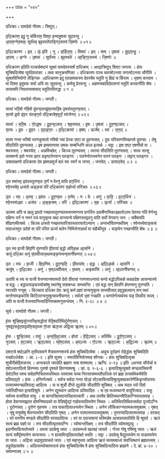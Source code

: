 +++
title = "०४०"

+++


दधिक्राः। वामदेवो गौतमः। त्रिष्टुप्।

द॒धि॒क्राव्ण॒ इदु॒ नु च॑र्किराम॒ विश्वा॒ इन्मामु॒षसः॑ सूदयन्तु ।  
अ॒पाम॒ग्नेरु॒षसः॒ सूर्य॑स्य॒ बृह॒स्पते॑राङ्गिर॒सस्य॑ जि॒ष्णोः ॥ ०१॥

द॒धि॒ऽक्राव्णः॑ । इत् । ऊं॒ इति॑ । नु । च॒र्कि॒रा॒म॒ । विश्वा॑ । इत् । माम् । उ॒षसः॑ । सू॒द॒य॒न्तु॒ ।  
अ॒पाम् । अ॒ग्नेः । उ॒षसः॑ । सूर्य॑स्य । बृह॒स्पतेः॑ । आ॒ङ्गि॒र॒सस्य॑ । जि॒ष्णोः ॥

दधिक्राव्ण इदिति पञ्चर्चमष्टमं सूक्तं वामदेवस्यार्षं दाधिक्रम् । आद्यात्रिष्टुप् शिष्टा जगत्यः । हंसः शुचिषदित्येषा सूर्यदेवताका । तथा चानुक्रमणिका । दधिक्राव्णः पञ्च चतस्रोऽन्त्या जगत्योऽन्त्या सौरीति । सूक्तविनियोगो लैङ्गिकः ॥दधिक्राव्ण इदु एतन्नामकस्य देवस्यैव स्तुतिं नु क्षिप्रं च र्किराम । भृशम् करवाम । मां दिश्वा इदुषसः सर्वा अपि ताः सूदयन्तु । कर्मसु प्रेरयन्तु । अहमप्यबादिदेवतानां स्तुतिं करवानीति शेषः । तासामपि निवातभाक्त्वात् स्तुतिरविरुद्धा ॥ १ ॥

दधिक्राः। वामदेवो गौतमः। जगती।

सत्वा॑ भरि॒षो ग॑वि॒षो दु॑वन्य॒सच्छ्र॑व॒स्यादि॒ष उ॒षस॑स्तुरण्य॒सत् ।  
स॒त्यो द्र॒वो द्र॑व॒रः प॑तङ्ग॒रो द॑धि॒क्रावेष॒मूर्जं॒ स्व॑र्जनत् ॥ ०२॥

सत्वा॑ । भ॒रि॒षः । गो॒ऽइ॒षः । दु॒व॒न्य॒ऽसत् । श्र॒व॒स्यात् । इ॒षः । उ॒षसः॑ । तु॒र॒ण्य॒ऽसत् ।  
स॒त्यः । द्र॒वः । द्र॒व॒रः । प॒त॒ङ्ग॒रः । द॒धि॒ऽक्रावा॑ । इष॑म् । ऊर्ज॑म् । स्वः॑ । ज॒न॒त् ॥

सत्वा गन्ता भरिषो भरणकुशलो गविषो गवां प्रेरक एष्टा वा दुवन्यसत् । दुवः परिचरणमिच्छन्तो दुवन्याः । तेषु सीदतिति दुवन्यसत् । इष इष्यमाणाया उषसः सम्बन्धिनि काल इत्यर्थः । यद्वा । इश एष्टा एषणीयो वा । श्रवस्यात् । श्रवस्येत् । अन्नमिच्छेत् । किञ्च तुरण्यसत् । त्वरया सीदतिति तुरण्यसत् । सत्यः सत्सु तायमानो द्रवो गन्ता द्रवरः प्रकृष्टवेगवान् पतङ्गरः । पतनेनोत्प्लवनेन पतनं पतङ्गः । तद्वान् पतङ्गरः । उक्तलक्षणो दधिक्रावा देव इषमन्नमूर्जं बलं स्वः स्वर्गं च जनत् । जनयेत् । उत्पादयेत् ॥ २ ॥

दधिक्राः। वामदेवो गौतमः। जगती।

उ॒त स्मा॑स्य॒ द्रव॑तस्तुरण्य॒तः प॒र्णं न वेरनु॑ वाति प्रग॒र्धिनः॑ ।  
श्ये॒नस्ये॑व॒ ध्रज॑तो अङ्क॒सं परि॑ दधि॒क्राव्णः॑ स॒होर्जा तरि॑त्रतः ॥ ०३॥

उ॒त । स्म॒ । अ॒स्य॒ । द्रव॑तः । तु॒र॒ण्य॒तः । प॒र्णम् । न । वेः । अनु॑ । वा॒ति॒ । प्र॒ऽग॒र्धिनः॑ ।  
श्ये॒नस्य॑ऽइव । ध्रज॑तः । अ॒ङ्क॒सम् । परि॑ । द॒धि॒ऽक्राव्णः॑ । स॒ह । ऊ॒र्जा । तरि॑त्रतः ॥

उतस्म अपि च खलु द्रवतो गच्छतस्तुरण्यतस्त्वरमाणस्य प्रगर्धिनः प्रकर्षेणाभिकाङ्क्षतोऽस्य देवस्य गतिं वेर्गन्तुः पक्षिणः पर्नं न गमनं पत्रं वानुसृत्य यथा वान्त्यन्ये पक्षिणस्तद्वदनु वाति सर्वो वेगवान् जनः । सर्वेषामपि शीघ्रगामीत्यर्थः । किञ्च ध्रजतो गच्छतस्तरित्रतस्तारयतोऽन्यान् । अन्तर्भावितण्यर्थोयम् । श्येनस्येवाङ्कसं पादाधारमुरः प्रदेशं वा परि परित ऊर्जा बलेन निमित्तेनान्नार्थं वा सहैकीभूय । सङ्घेन गच्छन्तीति शेषः ॥ ३ ॥

दधिक्राः। वामदेवो गौतमः। जगती।

उ॒त स्य वा॒जी क्षि॑प॒णिं तु॑रण्यति ग्री॒वायां॑ ब॒द्धो अ॑पिक॒क्ष आ॒सनि॑ ।  
क्रतुं॑ दधि॒क्रा अनु॑ सं॒तवी॑त्वत्प॒थामङ्कां॒स्यन्वा॒पनी॑फणत् ॥ ०४॥

उ॒त । स्यः । वा॒जी । क्षि॒प॒णिम् । तु॒र॒ण्य॒ति॒ । ग्री॒वाया॑म् । ब॒द्धः । अ॒पि॒ऽक॒क्षे । आ॒सनि॑ ।  
क्रतु॑म् । द॒धि॒ऽक्राः । अनु॑ । स॒म्ऽतवी॑त्वत् । प॒थाम् । अङ्कां॑सि । अनु॑ । आ॒ऽपनी॑फणत् ॥

उतापि च स्य स वाजी वेजनवानश्वरूपो देवो ग्रीवायां गरणसाधनायां कण्ठे बद्धोऽपिकक्षे कक्षप्रदेश आसन्यास्ये च बद्धः । बद्धपल्यङ्कस्योक्तेषु स्थानेषु पाशबन्धाः सम्भवन्ति । एवं बद्धः सन् क्षिपणिं क्षेपणमनु तुरण्यति । त्वरयति गन्तुम् । किञ्चायं दधिक्रा देवः क्रतुं कर्म प्रज्ञां वान्वनुसृत्य सन्तवीत्वत् प्रवृद्धबलवान् सन् पथां मार्गाणामङ्कांसि किटिलान्यनुस्रुत्यापनीफणत् । सर्वतो भृशं गच्छति ॥ फणतेर्गत्यर्थस्य यङ् लिकीदं रूपम् । अपि स वाजी वेजनवानित्यादिनिरुक्तमनुसन्धेयम् । नि. २-२८ ॥ ४ ॥

सूर्यः। वामदेवो गौतमः। जगती।

हं॒सः शु॑चि॒षद्वसु॑रन्तरिक्ष॒सद्धोता॑ वेदि॒षदति॑थिर्दुरोण॒सत् ।  
नृ॒षद्व॑र॒सदृ॑त॒सद्व्यो॑म॒सद॒ब्जा गो॒जा ऋ॑त॒जा अ॑द्रि॒जा ऋ॒तम् ॥ ०५॥

हं॒सः । शु॒चि॒ऽसत् । वसुः॑ । अ॒न्त॒रि॒क्ष॒ऽसत् । होता॑ । वे॒दि॒ऽसत् । अति॑थिः । दु॒रो॒ण॒ऽसत् ।  
नृ॒ऽसत् । व॒र॒ऽसत् । ऋ॒त॒ऽसत् । व्यो॒म॒ऽसत् । अ॒प्ऽजाः । गो॒ऽजाः । ऋ॒त॒ऽजाः । अ॒द्रि॒ऽजाः । ऋ॒तम् ॥

दशरात्रे षष्ठेऽहनि तृतीयसवने मैत्रावरुणशस्त्रे हंसः शुचिषदित्येषा । आहूय दूरोहणं रोहेद्धंसः शुचिषदिति पच्छोऽर्धर्चशः । आ. ८-२ । इति सूत्रम् । स्मार्तविनियोगमाह शौनकः । हंसः शुचिषदित्यृचा शुचीरीक्षेद्दिवाकरम् । अन्तकाले जपन्नेति ब्रह्मणः सद्म शाश्वतम् । ऋग्वि. २-१३ ॥ इति ॥अनया सौर्यर्चा य एषोऽन्तरादित्ये हिरण्मयः पुरुषो दृश्यते हिरण्यश्मश्रुः । छां. उ. १-६-६ । इत्यादिश्रुत्युक्तो मण्डलाभिमानी देवोऽस्ति यश्च सर्वप्राणिचित्तरूपस्थितः परमात्मा यच्च निरस्तसमस्तौपाधिकं परं ब्रह्म तत्सर्वमेकमेवेति प्रतिपाद्यते । हंसः । हन्तिर्गत्यर्थः । सर्वत्र सर्वदा गन्ता योऽहं सोऽसावित्यादिश्रुत्युक्तप्रकारेणैकिकृत्योपास्यः परमात्ममन्त्रप्रतिपाद्य आदित्यः । स च शुचौ दीप्ते द्युलोके सीदतीति शुचिषत् । अथ यदतः परो दिवो ज्योतिर्दीप्यत इत्यादिश्रुतेः । अनेन द्युस्थान आदित्यः प्रतिवादितः । स एव मध्यस्थानो वायुरित्याद । वसुः सर्वस्य वासयिता वायुः । स चान्तरिक्षसदन्तरिक्षसञ्चारी । अथ तस्यैव क्षितिस्थानवैदिकाग्निरूपतामाह । होता देवानामाह्वाता होमनिष्पादको वा वेदिषद्वेद्यां गार्हपत्यादिरूपेण स्थितः । अतिथिरतिथिवत्सर्वदा पूज्योऽग्निः । दुरोणसत् । दुरोणं गृहनाम । तत्र पाकादिसाधनत्वेन स्थितः । अनेन लौकिकाग्न्यात्मकत्वमुक्तम् । नृषत् । नृषु मनुष्येषु चैतन्यरूपेण सीदतिति नृषत् । अनेन परमात्मरूपत्वमुक्तम् । पुनरप्यादित्यात्मतामाह । वरसत् । वरे वरणीय मण्डले सीदतीति वरसदादित्यः । वरं वा एतत्सद्मनां यस्मिन्नेष आसन्नस्तपतिति हि श्रूयते । ऋतं सत्यं ब्रह्म यज्ञो वा । तत्र सीदतीत्यृतसदग्निः । व्योमान्तरिक्षम् । तत्र सीदतीति व्योमसद्वायुः । इदानीमादित्यतोच्यते । अब्जा उदकेषु जातः । उदकमध्ये खल्वहं जायते । गोजा गोषु रश्मिषु जातः । ऋतं सत्यं सर्वैर्दृश्यत्वेन सत्यजातः । न ह्यसाविन्द्रदिवत्परोक्षो भवति । यद्वा । उदकेषु वैद्युतरूपेण वा वाडवरूपेण वा जातः । अद्रिजा अद्रावुदयाचले जातः । एवं महानुभाव आदित्य ऋतं सत्यमबाध्यं सर्वाधिष्थानं ब्रह्मतत्त्वम् । तद्रूपोह्यसावेव । अदित्यस्योक्तरूपत्वं हंसः शुचिषदित्येष वै हंसः शुचिषदित्यादिना ब्राह्मणे । ऐ. ब्रां. ४-२० । समाम्नातम् ॥ ५ ॥